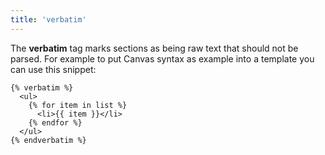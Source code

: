```yaml
---
title: 'verbatim'
---
```


The **verbatim** tag marks sections as being raw text that should not be parsed. For example to put Canvas syntax as example into a template you can use this snippet:

```twig {% process=false %}
{% verbatim %}
  <ul>
    {% for item in list %}
      <li>{{ item }}</li>
    {% endfor %}
  </ul>
{% endverbatim %}
```
